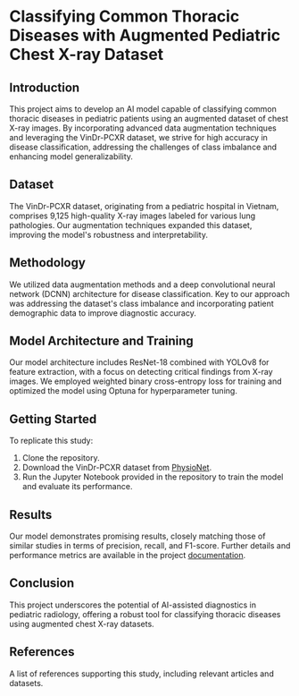 # Classifying Common Thoracic Diseases with Augmented Pediatric Chest X-ray Dataset

## Introduction
This project aims to develop an AI model capable of classifying common thoracic diseases in pediatric patients using an augmented dataset of chest X-ray images. By incorporating advanced data augmentation techniques and leveraging the VinDr-PCXR dataset, we strive for high accuracy in disease classification, addressing the challenges of class imbalance and enhancing model generalizability.

## Dataset
The VinDr-PCXR dataset, originating from a pediatric hospital in Vietnam, comprises 9,125 high-quality X-ray images labeled for various lung pathologies. Our augmentation techniques expanded this dataset, improving the model's robustness and interpretability.

## Methodology
We utilized data augmentation methods and a deep convolutional neural network (DCNN) architecture for disease classification. Key to our approach was addressing the dataset's class imbalance and incorporating patient demographic data to improve diagnostic accuracy.

## Model Architecture and Training
Our model architecture includes ResNet-18 combined with YOLOv8 for feature extraction, with a focus on detecting critical findings from X-ray images. We employed weighted binary cross-entropy loss for training and optimized the model using Optuna for hyperparameter tuning.

## Getting Started
To replicate this study:
1. Clone the repository.
2. Download the VinDr-PCXR dataset from [PhysioNet](https://physionet.org/).
3. Run the Jupyter Notebook provided in the repository to train the model and evaluate its performance.

## Results
Our model demonstrates promising results, closely matching those of similar studies in terms of precision, recall, and F1-score. Further details and performance metrics are available in the project [documentation](https://halildonmezbilek.com/blog/project-classifying-common-thoracic-diseases-with-augmented-pediatric-chest-x-ray-dataset).

## Conclusion
This project underscores the potential of AI-assisted diagnostics in pediatric radiology, offering a robust tool for classifying thoracic diseases using augmented chest X-ray datasets.

## References
A list of references supporting this study, including relevant articles and datasets.
